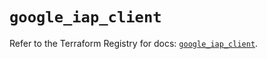 # `google_iap_client`

Refer to the Terraform Registry for docs: [`google_iap_client`](https://registry.terraform.io/providers/hashicorp/google/6.49.2/docs/resources/iap_client).
